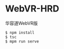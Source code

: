 <!--
 * @Author: victorsun
 * @Date: 2022-06-04 16:27:49
 * @LastEditors: victorsun
 * @LastEditTime: 2022-06-13 01:32:56
 * @Descripttion: 
-->
# WebVR-HRD
华容道WebVR版

```
$ npm install
$ tsc
$ mpm run serve
```